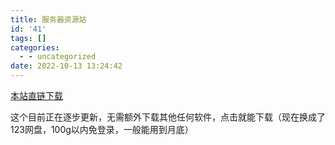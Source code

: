 ```yaml
---
title: 服务器资源站
id: '41'
tags: []
categories:
  - - uncategorized
date: 2022-10-13 13:24:42
---
```


[本站直链下载](https://niaoluo.top/fwq/fwqzyz/nlfwqzyz-zlxz/)

这个目前正在逐步更新，无需额外下载其他任何软件，点击就能下载（现在换成了123网盘，100g以内免登录，一般能用到月底）